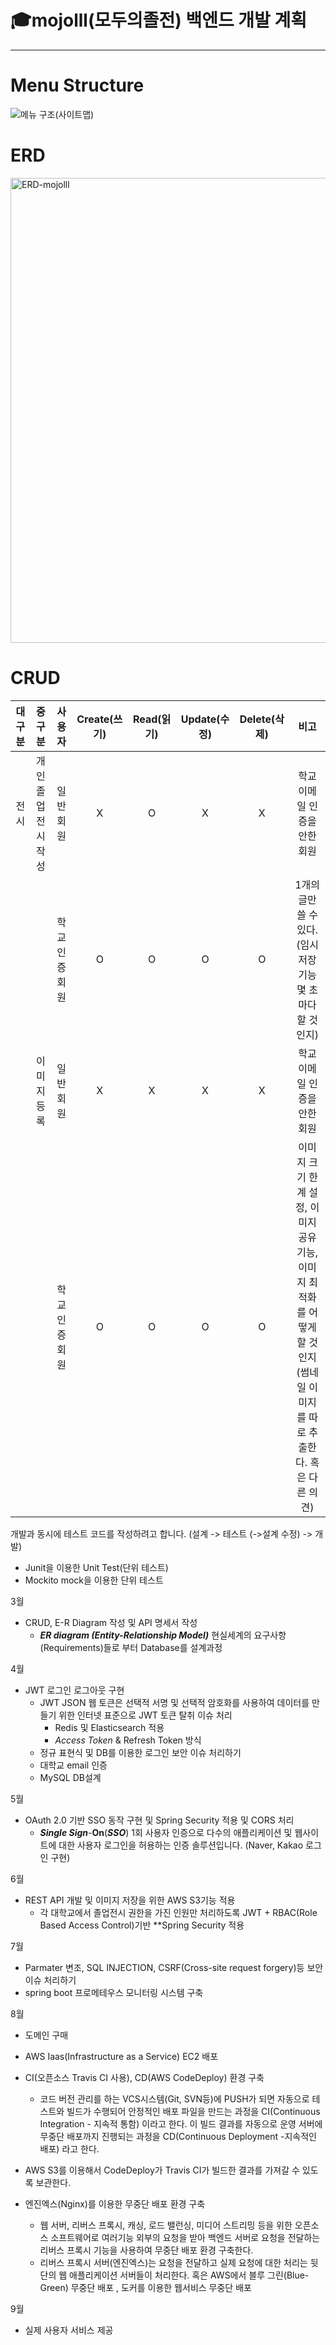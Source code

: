 # 🎓mojolll(모두의졸전) 백엔드 개발 계획

---

# Menu Structure
![메뉴 구조(사이트맵)](https://user-images.githubusercontent.com/110734817/223634922-7e4ed6c2-5fe5-40a8-bb8a-841ff7d71696.png)

# ERD
<img width="744" alt="ERD-mojolll" src="https://user-images.githubusercontent.com/110734817/224895321-c375a44a-b927-4dca-b4fa-4949a8087718.png">

# CRUD
|대구분|중구분|사용자|Create(쓰기)|Read(읽기)|Update(수정)|Delete(삭제)|비고|
|:---:|:---:|:---:|:---:|:---:|:---:|:---:|:---:|
|전시|개인 졸업전시 작성|일반 회원|X|O|X|X|학교이메일 인증을 안한 회원|
|||학교인증 회원|O|O|O|O|1개의 글만 쓸 수 있다. (임시저장 기능 몇 초마다 할 것인지)|
||이미지 등록|일반회원|X|X|X|X|학교이메일 인증을 안한 회원|
|||학교인증 회원|O|O|O|O|이미지 크기 한계 설정, 이미지 공유기능, 이미지 최적화를 어떻게 할 것인지(썸네일 이미지를 따로 추출한다. 혹은 다른 의견)|


개발과 동시에 테스트 코드를 작성하려고 합니다. (설계 -> 테스트 (->설계 수정) -> 개발)

- Junit을 이용한 Unit Test(단위 테스트)
- Mockito mock을 이용한 단위 테스트

3월

- CRUD, E-R Diagram 작성 및 API 명세서 작성
  - **_ER diagram (Entity-Relationship Model)_**
    현실세계의 요구사항(Requirements)들로 부터 Database를 설계과정

4월

- JWT 로그인 로그아웃 구현
  - JWT
    JSON 웹 토큰은 선택적 서명 및 선택적 암호화를 사용하여 데이터를 만들기 위한 인터넷 표준으로 JWT 토큰 탈취 이슈 처리
    - Redis 및 Elasticsearch 적용
    - *Access Token* & Refresh Token 방식
  - 정규 표현식 및 DB를 이용한 로그인 보안 이슈 처리하기
  - 대학교 email 인증
  - MySQL DB설계

5월

- OAuth 2.0 기반 SSO 동작 구현 및 Spring Security 적용 및 CORS 처리
  - **_Single Sign_**-**On**(**_SSO_**)
    1회 사용자 인증으로 다수의 애플리케이션 및 웹사이트에 대한 사용자 로그인을 허용하는 인증 솔루션입니다. (Naver, Kakao 로그인 구현)

6월

- REST API 개발 및 이미지 저장을 위한 AWS S3기능 적용
  - 각 대학교에서 졸업전시 권한을 가진 인원만 처리하도록 JWT + RBAC(Role Based Access Control)기반 \*\*Spring Security 적용

7월

- Parmater 변조, SQL INJECTION, CSRF(Cross-site request forgery)등 보안 이슈 처리하기
- spring boot 프로메테우스 모니터링 시스템 구축

8월

- 도메인 구매
- AWS Iaas(Infrastructure as a Service) EC2 배포
- CI(오픈소스 Travis CI 사용), CD(AWS CodeDeploy) 환경 구축
  - 코드 버전 관리를 하는 VCS시스템(Git, SVN등)에 PUSH가 되면 자동으로 테스트와 빌드가 수행되어 안정적인 배포 파일을 만드는 과정을 CI(Continuous Integration - 지속적 통함) 이라고 한다. 이 빌드 결과를 자동으로 운영 서버에 무중단 배포까지 진행되는 과정을 CD(Continuous Deployment -지속적인 배포) 라고 한다.
    
- AWS S3를 이용해서 CodeDeploy가 Travis CI가 빌드한 결과를 가져갈 수 있도록 보관한다.
- 엔진엑스(Nginx)를 이용한 무중단 배포 환경 구축
  - 웹 서버, 리버스 프록시, 캐싱, 로드 밸런싱, 미디어 스트리밍 등을 위한 오픈소스 소프트웨어로 여러기능 외부의 요청을 받아 백엔드 서버로 요청을 전달하는 리버스 프록시 기능을 사용하여 무중단 배포 환경      구축한다.
  - 리버스 프록시 서버(엔진엑스)는 요청을 전달하고 실제 요청에 대한 처리는 뒷단의 웹 애플리케이션 서버들이 처리한다.
혹은 AWS에서 블루 그린(Blue-Green) 무중단 배포 , 도커를 이용한 웹서비스 무중단 배포

9월
- 실제 사용자 서비스 제공
